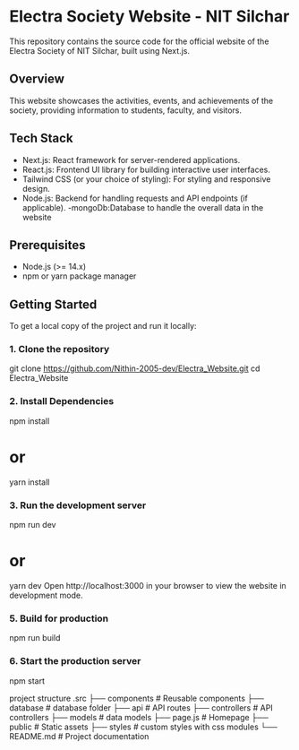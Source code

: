 # Electra Society Website - NIT Silchar

This repository contains the source code for the official website of the Electra Society of NIT Silchar, built using Next.js.
## Overview

This website showcases the activities, events, and achievements of the society, providing information to students, faculty, and visitors.

## Tech Stack

- Next.js: React framework for server-rendered applications.
- React.js: Frontend UI library for building interactive user interfaces.
- Tailwind CSS (or your choice of styling): For styling and responsive design.
- Node.js: Backend for handling requests and API endpoints (if applicable).
-mongoDb:Database to handle the overall data in the website
## Prerequisites

- Node.js (>= 14.x)
- npm or yarn package manager

## Getting Started

To get a local copy of the project and run it locally:

### 1. Clone the repository
git clone https://github.com/Nithin-2005-dev/Electra_Website.git
cd Electra_Website

### 2. Install Dependencies
npm install
# or
yarn install

### 3. Run the development server
npm run dev
# or
yarn dev
Open http://localhost:3000 in your browser to view the website in development mode.

### 5. Build for production
npm run build

### 6.  Start the production server
npm start

project structure
.src
├── components   # Reusable components
├── database     # database folder
├── api          # API routes
├── controllers  # API controllers
├── models       # data models
├── page.js      # Homepage
├── public       # Static assets
├── styles       # custom styles with css modules
└── README.md    # Project documentation
